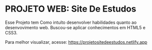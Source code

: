 # PROJETO WEB: Site De Estudos

Esse Projeto tem Como intuíto desenvolver habilidades quanto ao desenvovimento web.
Buscou-se aplicar conhecimentos em HTML5 e CSS3.

Para melhor visualizar, acesse: https://projetositedeestudos.netlify.app
